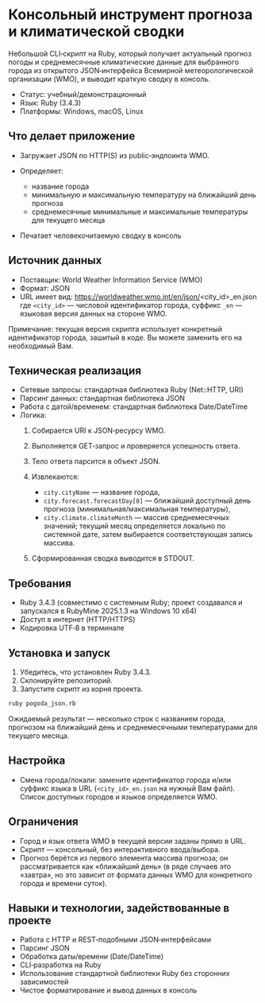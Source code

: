 # Консольный инструмент прогноза и климатической сводки
Небольшой CLI‑скрипт на Ruby, который получает актуальный прогноз погоды и среднемесячные климатические данные для выбранного города из открытого JSON‑интерфейса Всемирной метеорологической организации (WMO), и выводит краткую сводку в консоль.
- Статус: учебный/демонстрационный
- Язык: Ruby (3.4.3)
- Платформы: Windows, macOS, Linux

## Что делает приложение
- Загружает JSON по HTTP(S) из public‑эндпоинта WMO.
- Определяет:
    - название города
    - минимальную и максимальную температуру на ближайший день прогноза
    - среднемесячные минимальные и максимальные температуры для текущего месяца

- Печатает человекочитаемую сводку в консоль

## Источник данных
- Поставщик: World Weather Information Service (WMO)
- Формат: JSON
- URL имеет вид: https://worldweather.wmo.int/en/json/<city_id>_en.json
где `<city_id>` — числовой идентификатор города, суффикс `_en` — языковая версия данных на стороне WMO.

Примечание: текущая версия скрипта использует конкретный идентификатор города, зашитый в коде. Вы можете заменить его на необходимый Вам.
## Техническая реализация
- Сетевые запросы: стандартная библиотека Ruby (Net::HTTP, URI)
- Парсинг данных: стандартная библиотека JSON
- Работа с датой/временем: стандартная библиотека Date/DateTime
- Логика:
    1. Собирается URI к JSON‑ресурсу WMO.
    2. Выполняется GET‑запрос и проверяется успешность ответа.
    3. Тело ответа парсится в объект JSON.
    4. Извлекаются:
        - `city.cityName` — название города,
        - `city.forecast.forecastDay[0]` — ближайший доступный день прогноза (минимальная/максимальная температуры),
        - `city.climate.climateMonth` — массив среднемесячных значений; текущий месяц определяется локально по системной дате, затем выбирается соответствующая запись массива.

    5. Сформированная сводка выводится в STDOUT.

## Требования
- Ruby 3.4.3 (совместимо с системным Ruby; проект создавался и запускался в RubyMine 2025.1.3 на Windows 10 x64)
- Доступ в интернет (HTTP/HTTPS)
- Кодировка UTF‑8 в терминале

## Установка и запуск
1. Убедитесь, что установлен Ruby 3.4.3.
2. Склонируйте репозиторий.
3. Запустите скрипт из корня проекта.
``` bash
ruby pogoda_json.rb
```
Ожидаемый результат — несколько строк с названием города, прогнозом на ближайший день и среднемесячными температурами для текущего месяца.
## Настройка
- Смена города/локали: замените идентификатор города и/или суффикс языка в URL (`<city_id>_en.json` на нужный Вам файл). Список доступных городов и языков определяется WMO.

## Ограничения
- Город и язык ответа WMO в текущей версии заданы прямо в URL.
- Скрипт — консольный, без интерактивного ввода/выбора.
- Прогноз берётся из первого элемента массива прогноза; он рассматривается как «ближайший день» (в ряде случаев это «завтра», но это зависит от формата данных WMO для конкретного города и времени суток).

## Навыки и технологии, задействованные в проекте
- Работа с HTTP и REST‑подобными JSON‑интерфейсами
- Парсинг JSON
- Обработка даты/времени (Date/DateTime)
- CLI‑разработка на Ruby
- Использование стандартной библиотеки Ruby без сторонних зависимостей
- Чистое форматирование и вывод данных в консоль
